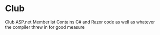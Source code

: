 # Club
Club ASP.net Memberlist
Contains C# and Razor code as well as whatever the compiler threw in for good measure
